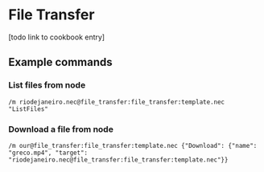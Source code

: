 # File Transfer

[todo link to cookbook entry]

## Example commands

### List files from node

```/m riodejaneiro.nec@file_transfer:file_transfer:template.nec "ListFiles"```

### Download a file from node

```/m our@file_transfer:file_transfer:template.nec {"Download": {"name": "greco.mp4", "target": "riodejaneiro.nec@file_transfer:file_transfer:template.nec"}}```

